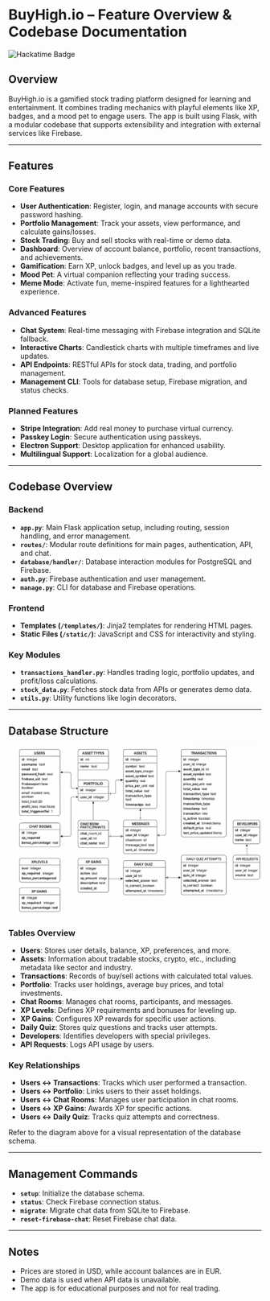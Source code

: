 # BuyHigh.io – Feature Overview & Codebase Documentation

![Hackatime Badge](https://hackatime-badge.hackclub.com/U08RM2BCLBU/BuyHigh.io)


## Overview

BuyHigh.io is a gamified stock trading platform designed for learning and entertainment. It combines trading mechanics with playful elements like XP, badges, and a mood pet to engage users. The app is built using Flask, with a modular codebase that supports extensibility and integration with external services like Firebase.

---

## Features

### Core Features
- **User Authentication**: Register, login, and manage accounts with secure password hashing.
- **Portfolio Management**: Track your assets, view performance, and calculate gains/losses.
- **Stock Trading**: Buy and sell stocks with real-time or demo data.
- **Dashboard**: Overview of account balance, portfolio, recent transactions, and achievements.
- **Gamification**: Earn XP, unlock badges, and level up as you trade.
- **Mood Pet**: A virtual companion reflecting your trading success.
- **Meme Mode**: Activate fun, meme-inspired features for a lighthearted experience.

### Advanced Features
- **Chat System**: Real-time messaging with Firebase integration and SQLite fallback.
- **Interactive Charts**: Candlestick charts with multiple timeframes and live updates.
- **API Endpoints**: RESTful APIs for stock data, trading, and portfolio management.
- **Management CLI**: Tools for database setup, Firebase migration, and status checks.

### Planned Features
- **Stripe Integration**: Add real money to purchase virtual currency.
- **Passkey Login**: Secure authentication using passkeys.
- **Electron Support**: Desktop application for enhanced usability.
- **Multilingual Support**: Localization for a global audience.

---

## Codebase Overview

### Backend
- **`app.py`**: Main Flask application setup, including routing, session handling, and error management.
- **`routes/`**: Modular route definitions for main pages, authentication, API, and chat.
- **`database/handler/`**: Database interaction modules for PostgreSQL and Firebase.
- **`auth.py`**: Firebase authentication and user management.
- **`manage.py`**: CLI for database and Firebase operations.

### Frontend
- **Templates (`/templates/`)**: Jinja2 templates for rendering HTML pages.
- **Static Files (`/static/`)**: JavaScript and CSS for interactivity and styling.

### Key Modules
- **`transactions_handler.py`**: Handles trading logic, portfolio updates, and profit/loss calculations.
- **`stock_data.py`**: Fetches stock data from APIs or generates demo data.
- **`utils.py`**: Utility functions like login decorators.

---

## Database Structure

![Database Diagram](database/db_diagram.png)

### Tables Overview
- **Users**: Stores user details, balance, XP, preferences, and more.
- **Assets**: Information about tradable stocks, crypto, etc., including metadata like sector and industry.
- **Transactions**: Records of buy/sell actions with calculated total values.
- **Portfolio**: Tracks user holdings, average buy prices, and total investments.
- **Chat Rooms**: Manages chat rooms, participants, and messages.
- **XP Levels**: Defines XP requirements and bonuses for leveling up.
- **XP Gains**: Configures XP rewards for specific user actions.
- **Daily Quiz**: Stores quiz questions and tracks user attempts.
- **Developers**: Identifies developers with special privileges.
- **API Requests**: Logs API usage by users.

### Key Relationships
- **Users ↔ Transactions**: Tracks which user performed a transaction.
- **Users ↔ Portfolio**: Links users to their asset holdings.
- **Users ↔ Chat Rooms**: Manages user participation in chat rooms.
- **Users ↔ XP Gains**: Awards XP for specific actions.
- **Users ↔ Daily Quiz**: Tracks quiz attempts and correctness.

Refer to the diagram above for a visual representation of the database schema.

---

## Management Commands

- **`setup`**: Initialize the database schema.
- **`status`**: Check Firebase connection status.
- **`migrate`**: Migrate chat data from SQLite to Firebase.
- **`reset-firebase-chat`**: Reset Firebase chat data.

---

## Notes

- Prices are stored in USD, while account balances are in EUR.
- Demo data is used when API data is unavailable.
- The app is for educational purposes and not for real trading.
